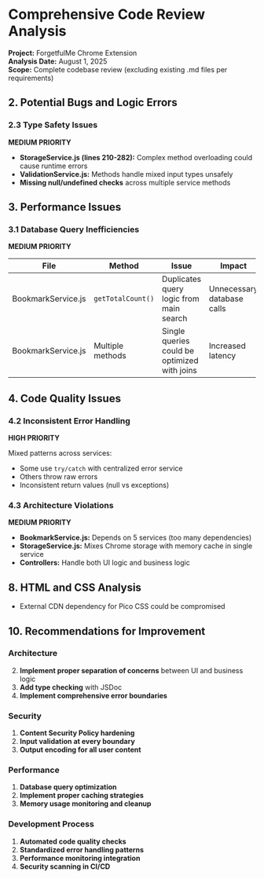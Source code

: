 # Comprehensive Code Review Analysis

**Project:** ForgetfulMe Chrome Extension  
**Analysis Date:** August 1, 2025  
**Scope:** Complete codebase review (excluding existing .md files per requirements)

## 2. Potential Bugs and Logic Errors

### 2.3 Type Safety Issues
**MEDIUM PRIORITY**

- **StorageService.js (lines 210-282):** Complex method overloading could cause runtime errors
- **ValidationService.js:** Methods handle mixed input types unsafely
- **Missing null/undefined checks** across multiple service methods

## 3. Performance Issues

### 3.1 Database Query Inefficiencies
**MEDIUM PRIORITY**

| File | Method | Issue | Impact |
|------|--------|-------|--------|
| BookmarkService.js | `getTotalCount()` | Duplicates query logic from main search | Unnecessary database calls |
| BookmarkService.js | Multiple methods | Single queries could be optimized with joins | Increased latency |

## 4. Code Quality Issues

### 4.2 Inconsistent Error Handling
**HIGH PRIORITY**

Mixed patterns across services:
- Some use `try/catch` with centralized error service
- Others throw raw errors
- Inconsistent return values (null vs exceptions)

### 4.3 Architecture Violations
**MEDIUM PRIORITY**

- **BookmarkService.js:** Depends on 5 services (too many dependencies)
- **StorageService.js:** Mixes Chrome storage with memory cache in single service
- **Controllers:** Handle both UI logic and business logic

## 8. HTML and CSS Analysis

- External CDN dependency for Pico CSS could be compromised

## 10. Recommendations for Improvement

### Architecture
2. **Implement proper separation of concerns** between UI and business logic
3. **Add type checking** with JSDoc
4. **Implement comprehensive error boundaries**

### Security
1. **Content Security Policy hardening**
2. **Input validation at every boundary**
3. **Output encoding for all user content**

### Performance
1. **Database query optimization**
2. **Implement proper caching strategies**
3. **Memory usage monitoring and cleanup**

### Development Process
1. **Automated code quality checks**
2. **Standardized error handling patterns**
3. **Performance monitoring integration**
4. **Security scanning in CI/CD**